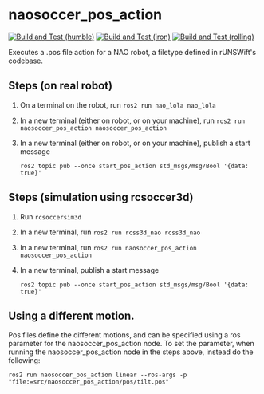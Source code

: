 # naosoccer_pos_action

[![Build and Test (humble)](../../actions/workflows/build_and_test_humble.yaml/badge.svg?branch=rolling)](../../actions/workflows/build_and_test_humble.yaml?query=branch:rolling)
[![Build and Test (iron)](../../actions/workflows/build_and_test_iron.yaml/badge.svg?branch=rolling)](../../actions/workflows/build_and_test_iron.yaml?query=branch:rolling)
[![Build and Test (rolling)](../../actions/workflows/build_and_test_rolling.yaml/badge.svg?branch=rolling)](../../actions/workflows/build_and_test_rolling.yaml?query=branch:rolling)

Executes a .pos file action for a NAO robot, a filetype defined in rUNSWift's codebase.

## Steps (on real robot)

1. On a terminal on the robot, run `ros2 run nao_lola nao_lola`
2. In a new terminal (either on robot, or on your machine), run `ros2 run naosoccer_pos_action naosoccer_pos_action`
3. In a new terminal (either on robot, or on your machine), publish a start message

    `ros2 topic pub --once start_pos_action std_msgs/msg/Bool '{data: true}'`

## Steps (simulation using rcsoccer3d)

1. Run `rcsoccersim3d`
2. In a new terminal, run `ros2 run rcss3d_nao rcss3d_nao`
3. In a new terminal, run `ros2 run naosoccer_pos_action naosoccer_pos_action`
4. In a new terminal, publish a start message

    `ros2 topic pub --once start_pos_action std_msgs/msg/Bool '{data: true}'`

## Using a different motion.

Pos files define the different motions, and can be specified using a ros parameter for the naosoccer_pos_action node.
To set the parameter, when running the naosoccer_pos_action node in the steps above, instead do the following:

```
ros2 run naosoccer_pos_action linear --ros-args -p "file:=src/naosoccer_pos_action/pos/tilt.pos"
```
